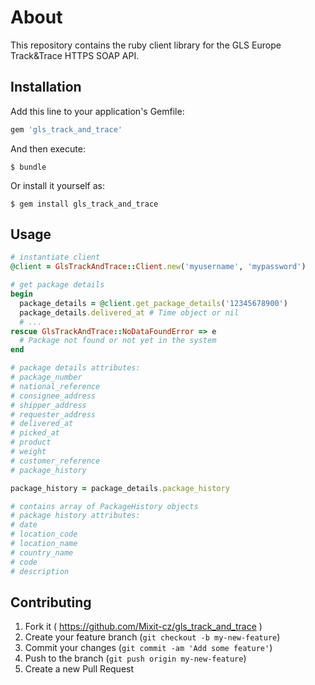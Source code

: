 # About

This repository contains the ruby client library for the GLS Europe Track&Trace HTTPS SOAP API.

## Installation

Add this line to your application's Gemfile:

```ruby
gem 'gls_track_and_trace'
```

And then execute:

    $ bundle

Or install it yourself as:

    $ gem install gls_track_and_trace

## Usage

```ruby
# instantiate client
@client = GlsTrackAndTrace::Client.new('myusername', 'mypassword')

# get package details
begin
  package_details = @client.get_package_details('12345678900')
  package_details.delivered_at # Time object or nil
  # ...
rescue GlsTrackAndTrace::NoDataFoundError => e
  # Package not found or not yet in the system  
end

# package details attributes:
# package_number
# national_reference
# consignee_address
# shipper_address
# requester_address
# delivered_at
# picked_at
# product
# weight
# customer_reference
# package_history

package_history = package_details.package_history

# contains array of PackageHistory objects
# package history attributes:
# date
# location_code
# location_name
# country_name
# code
# description
```

## Contributing

1. Fork it ( https://github.com/Mixit-cz/gls_track_and_trace )
2. Create your feature branch (`git checkout -b my-new-feature`)
3. Commit your changes (`git commit -am 'Add some feature'`)
4. Push to the branch (`git push origin my-new-feature`)
5. Create a new Pull Request
